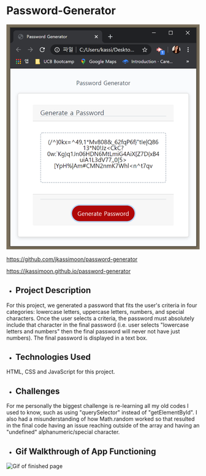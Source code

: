 # Password-Generator

![Screenshot of finished page](/assets/images/pwgen-finished.png "Screenshot of finished page")

https://github.com/jkassimoon/password-generator

https://jkassimoon.github.io/password-generator

* ## Project Description

For this project, we generated a password that fits the user's criteria in four categories: lowercase letters, uppercase letters, numbers, and special characters. Once the user selects a criteria, the password must absolutely include that character in the final password (i.e. user selects "lowercase letters and numbers" then the final password will never not have just numbers). The final password is displayed in a text box.

* ## Technologies Used

HTML, CSS and JavaScript for this project.

* ## Challenges

For me personally the biggest challenge is re-learning all my old codes I used to know, such as using "querySelector" instead of "getElementById". I also had a misunderstanding of how Math.random worked so that resulted in the final code having an issue reaching outside of the array and having an "undefined" alphanumeric/special character. 

* ## Gif Walkthrough of App Functioning 
![Gif of finished page](/assets/images/pwgen-walkthru.gif "Gif of finished page")

